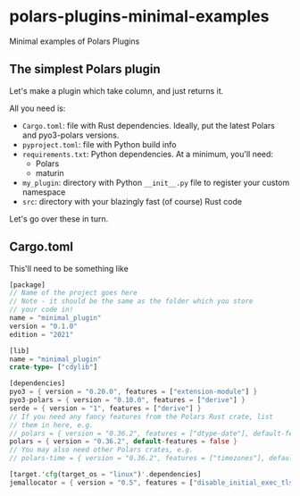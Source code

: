 # polars-plugins-minimal-examples

Minimal examples of Polars Plugins

## The simplest Polars plugin

Let's make a plugin which take column, and just returns it.

All you need is:
- `Cargo.toml`: file with Rust dependencies.
  Ideally, put the latest Polars and pyo3-polars versions.
- `pyproject.toml`: file with Python build info
- `requirements.txt`: Python dependencies. At a minimum, you'll need:
  - Polars
  - maturin
- `my_plugin`: directory with Python `__init__.py` file to
  register your custom namespace
- `src`: directory with your blazingly fast (of course) Rust code

Let's go over these in turn.

## Cargo.toml

This'll need to be something like
```Rust
[package]
// Name of the project goes here
// Note - it should be the same as the folder which you store
// your code in!
name = "minimal_plugin"
version = "0.1.0"
edition = "2021"

[lib]
name = "minimal_plugin"
crate-type= ["cdylib"]

[dependencies]
pyo3 = { version = "0.20.0", features = ["extension-module"] }
pyo3-polars = { version = "0.10.0", features = ["derive"] }
serde = { version = "1", features = ["derive"] }
// If you need any fancy features from the Polars Rust crate, list
// them in here, e.g.
// polars = { version = "0.36.2", features = ["dtype-date"], default-features = false }
polars = { version = "0.36.2", default-features = false }
// You may also need other Polars crates, e.g.
// polars-time = { version = "0.36.2", features = ["timezones"], default-features = false }

[target.'cfg(target_os = "linux")'.dependencies]
jemallocator = { version = "0.5", features = ["disable_initial_exec_tls"] }
```